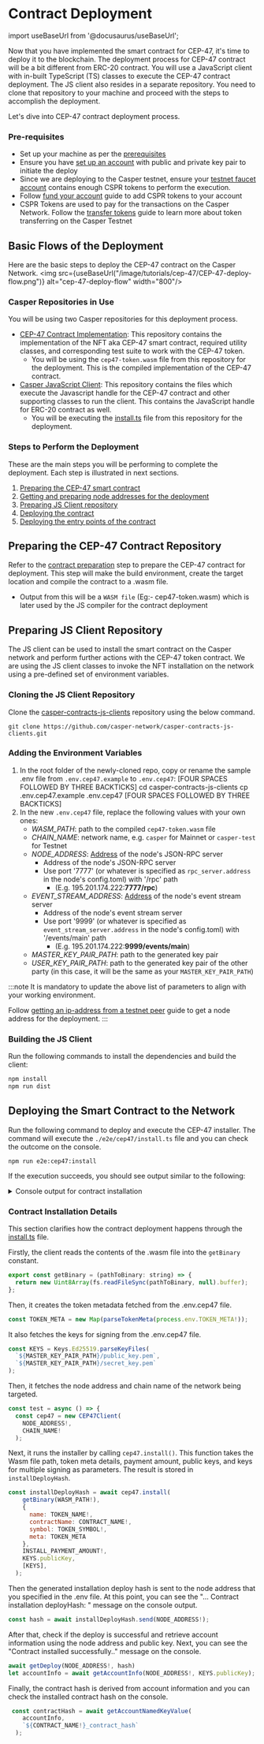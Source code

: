 
# Contract Deployment
import useBaseUrl from '@docusaurus/useBaseUrl';

Now that you have implemented the smart contract for CEP-47, it's time to deploy it to the blockchain. The deployment process for CEP-47 contract will be a bit different from ERC-20 contract. You will use a JavaScript client with in-built TypeScript (TS) classes to execute the CEP-47 contract deployment. The JS client also resides in a separate repository. You need to clone that repository to your machine and proceed with the steps to accomplish the deployment.

Let's dive into CEP-47 contract deployment process.

### Pre-requisites
- Set up your machine as per the [prerequisites](/docs/workflow/setup)
- Ensure you have [set up an account](/docs/workflow/setup#setting-up-an-account) with public and private key pair to initiate the deploy
- Since we are deploying to the Casper testnet, ensure your [testnet faucet account](https://testnet.cspr.live/tools/faucet) contains enough CSPR tokens to perform the execution. 
- Follow [fund your account](/docs/workflow/setup#fund-your-account) guide to add CSPR tokens to your account
- CSPR Tokens are used to pay for the transactions on the Casper Network. Follow the [transfer tokens](https://casper.network/docs/workflow/token-transfer#2-the-faucet) guide to learn more about token transferring on the Casper Testnet

## Basic Flows of the Deployment
Here are the basic steps to deploy the CEP-47 contract on the Casper Network.
<img src={useBaseUrl("/image/tutorials/cep-47/CEP-47-deploy-flow.png")} alt="cep-47-deploy-flow" width="800"/>


### Casper Repositories in Use

You will be using two Casper repositories for this deployment process.
-  [CEP-47 Contract Implementation](https://github.com/casper-ecosystem/casper-nft-cep47): This repository contains the implementation of the NFT aka CEP-47 smart contract, required utility classes, and corresponding test suite to work with the CEP-47 token.
    - You will be using the `cep47-token.wasm` file from this repository for the deployment. This is the compiled implementation of the CEP-47 contract.
-  [Casper JavaScript Client](https://github.com/casper-network/casper-contracts-js-clients): This repository contains the files which execute the Javascript handle for the CEP-47 contract and other supporting classes to run the client. This contains the JavaScript handle for ERC-20 contract as well.
    - You will be executing the [install.ts](https://github.com/casper-network/casper-contracts-js-clients/blob/master/e2e/cep47/install.ts) file from this repository for the deployment.

### Steps to Perform the Deployment
These are the main steps you will be performing to complete the deployment. Each step is illustrated in next sections.

1. [Preparing the CEP-47 smart contract](./deploy#preparing-the-cep-47-smart-contract)
2. [Getting and preparing node addresses for the deployment](./deploy#getting-and-preparing-node-addresses-for-the-deployment)
3. [Preparing JS Client repository](./deploy#preparing-js-client-repository)
4. [Deploying the contract](./deploy#deploying-the-smart-contract-to-the-network)
5. [Deploying the entry points of the contract](../cep47/events)

## Preparing the CEP-47 Contract Repository
Refer to the [contract preparation](../cep47/prepare) step to prepare the CEP-47 contract for deployment. This step will make the build environment, create the target location and compile the contract to a .wasm file.

- Output from this will be a `WASM file` (Eg:- cep47-token.wasm) which is later used by the JS compiler for the contract deployment

## Preparing JS Client Repository
The JS client can be used to install the smart contract on the Casper network and perform further actions with the CEP-47 token contract. We are using the JS client classes to invoke the NFT installation on the network using a pre-defined set of environment variables.

### Cloning the JS Client Repository
Clone the [casper-contracts-js-clients](https://github.com/casper-network/casper-contracts-js-clients) repository using the below command.

```
git clone https://github.com/casper-network/casper-contracts-js-clients.git
```

### Adding the Environment Variables 

1. In the root folder of the newly-cloned repo, copy or rename the sample .env file from `.env.cep47.example` to `.env.cep47`:
    [FOUR SPACES FOLLOWED BY THREE BACKTICKS]
    cd casper-contracts-js-clients
    cp .env.cep47.example .env.cep47
    [FOUR SPACES FOLLOWED BY THREE BACKTICKS]
2. In the new `.env.cep47` file, replace the following values with your own ones:
    - *WASM_PATH*: path to the compiled `cep47-token.wasm` file
    - *CHAIN_NAME*: network name, e.g. `casper` for Mainnet or `casper-test` for Testnet
    - *NODE_ADDRESS*: [Address](./deploy#node_address) of the node's JSON-RPC server
        - Address of the node's JSON-RPC server
        - Use port '7777' (or whatever is specified as `rpc_server.address` in the node's config.toml) with '/rpc' path
            - (E.g. 195.201.174.222:**7777/rpc**)
    - *EVENT_STREAM_ADDRESS*: [Address](./deploy#event_stream_address) of the node's event stream server
        - Address of the node's event stream server
        - Use port '9999' (or whatever is specified as `event_stream_server.address` in the node's config.toml) with '/events/main' path
            - (E.g. 195.201.174.222:**9999/events/main**)
    - *MASTER_KEY_PAIR_PATH*: path to the generated key pair
    - *USER_KEY_PAIR_PATH*: path to the generated key pair of the other party (in this case, it will be the same as your `MASTER_KEY_PAIR_PATH`)

:::note
It is mandatory to update the above list of parameters to align with your working environment.

Follow [getting an ip-address from a testnet peer](../erc20/deploy#getting-an-ip-address-from-a-testnet-peer) guide to get a node address for the deployment. 
:::

### Building the JS Client
Run the following commands to install the dependencies and build the client:
```bash
npm install
npm run dist
```

## Deploying the Smart Contract to the Network
Run the following command to deploy and execute the CEP-47 installer. The command will execute the `./e2e/cep47/install.ts` file and you can check the outcome on the console.

```
npm run e2e:cep47:install
```
If the execution succeeds, you should see output similar to the following:

<details>
<summary>Console output for contract installation </summary>

```bash
... Contract installation deployHash: 0dcef7e7bddbc5a666aff1afbc03cf4797e3736c71fe05aee9944a26c4eeefab
... Contract installed successfully.
... Account Info:
{
  "_accountHash": "account-hash-179cd876d5c74317cce9c48d718a040e6e909063d7d786de0c5c6421a09fa803",
  "namedKeys": [
    {
      "name": "bdk_nft_contract_contract_hash",
      "key": "hash-a47d35d835a5fa8a1bcd55a4426dc14e21da9b876c1617742f18813737a4ece0"
    },
    {
      "name": "bdk_nft_contract_contract_hash_wrapped",
      "key": "uref-ff9b562d357d9a258acb2b3798f82c6ec5db49a8852e2e96b0ed4b1faf873206-007"
    },
    {
      "name": "contract_package_hash",
      "key": "hash-2468facdc9a6f324f8442584fd46d911e3ac9b434dfa79435567bf71f9b8bd23"
    }
  ],
  "mainPurse": "uref-a33e25cb1e6baa38e8306dba0492183c65cb41db3dbe8f69546868a4c0cfd0d9-007",
  "associatedKeys": [
    {
      "accountHash": "account-hash-179cd876d5c74317cce9c48d718a040e6e909063d7d786de0c5c6421a09fa803",
      "weight": 1
    }
  ],
  "actionThresholds": {
    "deployment": 1,
    "keyManagement": 1
  }
}
... Contract Hash: hash-a47d35d835a5fa8a1bcd55a4426dc14e21da9b876c1617742f18813737a4ece0

```

</details>


### Contract Installation Details
This section clarifies how the contract deployment happens through the [install.ts](https://github.com/casper-network/casper-contracts-js-clients/blob/master/e2e/cep47/install.ts) file.

Firstly, the client reads the contents of the .wasm file into the `getBinary` constant.
```javascript
export const getBinary = (pathToBinary: string) => {
  return new Uint8Array(fs.readFileSync(pathToBinary, null).buffer);
};
```

Then, it creates the token metadata fetched from the .env.cep47 file.

```javascript
const TOKEN_META = new Map(parseTokenMeta(process.env.TOKEN_META!));
```
It also fetches the keys for signing from the .env.cep47 file.

```javascript
const KEYS = Keys.Ed25519.parseKeyFiles(
  `${MASTER_KEY_PAIR_PATH}/public_key.pem`,
  `${MASTER_KEY_PAIR_PATH}/secret_key.pem`
);
```

Then, it fetches the node address and chain name of the network being targeted.

```javascript
const test = async () => {
  const cep47 = new CEP47Client(
    NODE_ADDRESS!,
    CHAIN_NAME!
  ); 
```
Next, it runs the installer by calling `cep47.install()`. This function takes the Wasm file path, token meta details, payment amount, public keys, and keys for multiple signing as parameters. The result is stored in `installDeployHash`.


```javascript
const installDeployHash = await cep47.install(
    getBinary(WASM_PATH!),
    {
      name: TOKEN_NAME!,
      contractName: CONTRACT_NAME!,
      symbol: TOKEN_SYMBOL!,
      meta: TOKEN_META
    },
    INSTALL_PAYMENT_AMOUNT!,
    KEYS.publicKey,
    [KEYS],
  );
```

Then the generated installation deploy hash is sent to the node address that you specified in the .env file. At this point, you can see the "... Contract installation deployHash: " message on the console output.

```javascript
const hash = await installDeployHash.send(NODE_ADDRESS!);
```

After that, check if the deploy is successful and retrieve account information using the node address and public key. Next, you can see the "Contract installed successfully.." message on the console.

```javascript
await getDeploy(NODE_ADDRESS!, hash)
let accountInfo = await getAccountInfo(NODE_ADDRESS!, KEYS.publicKey);
```

Finally, the contract hash is derived from account information and you can check the installed contract hash on the console.
```javascript
 const contractHash = await getAccountNamedKeyValue(
    accountInfo,
    `${CONTRACT_NAME!}_contract_hash`
  );
```
